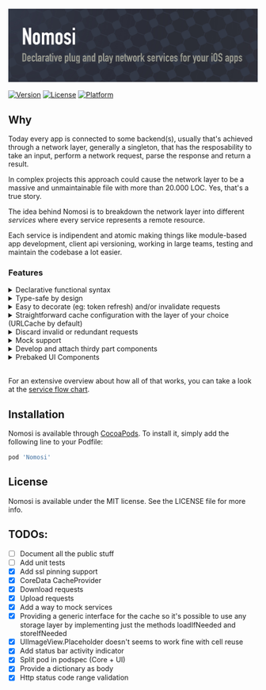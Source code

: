 ![Nomosi: Declarative plug and play network services for your iOS apps](https://raw.githubusercontent.com/MarioIannotta/Nomosi/develop/Resources/Nomosi.jpg)

[![Version](https://img.shields.io/cocoapods/v/Nomosi.svg?style=flat)](https://cocoapods.org/pods/Nomosi)
[![License](https://img.shields.io/cocoapods/l/Nomosi.svg?style=flat)](https://cocoapods.org/pods/Nomosi)
[![Platform](https://img.shields.io/cocoapods/p/Nomosi.svg?style=flat)](https://cocoapods.org/pods/Nomosi)

## Why

Today every app is connected to some backend(s), usually that's achieved through a network layer, generally a singleton, that has the resposability to take an input, perform a network request, parse the response and return a result.

In complex projects this approach could cause the network layer to be a massive and unmaintainable file with more than 20.000 LOC. Yes, that's a true story.

The idea behind Nomosi is to breakdown the network layer into different *services* where every service represents a remote resource. 

Each service is indipendent and atomic making things like module-based app development, client api versioning, working in large teams, testing and maintain the codebase a lot easier.

### Features
<details>
<summary>Declarative functional syntax</summary>
<p>

The core object of Nomosi is a *Service*, declared as  `Service<Response: ServiceResponse>` aka a generic class where the placeholder `Response` conforms the protocol  `ServiceResponse`. 

In this way instead of having a singleton that handle tons of requests, you'll have different *services* and it's immediatly clear what you should expect from each service. 

After setting the required properties (url, method, etc..), by calling the `load()` function a new request will be performed. It is also possible to chain multiple actions like `onSuccess`, `onFailure`, `addingObserver` in a fancy functional way.

Example:
```swift
/**
  The service class: a resource "blueprint", here it is possible to set endpoint, cache policy, log level etc...
*/
class AService<AServiceResponse>: Service<Response> {

    init() {
        super.init()
        basePath = "https://api.aBackend.com/v1/resources/1234"
        cachePolicy = .inRam(timeout: 60*5)
        log = .minimal
        decorateRequest { [weak self] completion in
            // here you can decorate the request as you wish,
            // for example you can place here the token refresh logic
            // it is possible to pass a ServiceError to the completion block or nil
            completion(nil)
        }
    }

}

/** 
  The service response, since it conforms `Decodable`, there's no need to implement the parse function.
*/
struct AServiceResponse: Decodable {
    var aPropertyOne: String?
    var aPropertyTwo: String?
}

AService()
    .load()?
    .onSuccess { aResponse in
        // aResponse is an instance of `AServiceResponse`: Type-safe swift superpower!
    }
    .onFailure { error in
        // handle error
    }
}
```

</p>
</details>

<details>
<summary>Type-safe by design</summary>
<p>

Leveraging Swift's type system and latest features, with Nomosi you won't ever need to handle JSON and mixed data content directly. You can forget about third party libraries such as Marshal and SwiftyJSON.

</p>
</details>

<details>
<summary>Easy to decorate (eg: token refresh) and/or invalidate requests</summary>
<p>

Handling tokens and requests validation could be tricky. That's why the closure `decorateRequest` has been introduced.

The closure is called just before the network task is started and, using the completion block, it's possible to invalidate or decorate the request that is about to be performed.

Example:

```swift
class TokenProtectedService<ServiceResponse>: Service<Response> {

    init() {
        super.init()
        basePath = "https://api.aBackend.com/v1/resources/1234"
        decorateRequest { [weak self] completion in
            AuthManager.shared.retrieveToken { token in
                if let token = token {
                    self?.headers["Authorization"] = token
                    completion(nil)
                } else {
                    completion(ServiceError(code: 100, reason: "Unable to retrieve the token"))
                }
            }
        }
    }
    
}
```

</p>
</details>

<details>
<summary>Straightforward cache configuration with the layer of your choice (URLCache by default) </summary>
<p>

Cache is handled with the protocol `CacheProvider`.

`URLCache` already conforms this protocol and  with the podspec  `Nomosi/CoreDataCache` you can use CoreData as persistent storage. 

If you want to use another persistent layer library (Realm, CouchBase, etc...) you have to implement just three methods:
```swift
func removeExpiredCachedResponses()

func loadIfNeeded(request: URLRequest,
                  cachePolicy: CachePolicy,
                  completion: ((_ data: Data?) -> Void))

func storeIfNeeded(request: URLRequest,
                  response: URLResponse,
                  data: Data,
                  cachePolicy: CachePolicy,
                  completion: ((_ success: Bool) -> Void))
```

</p>
</details>

<details>
<summary>Discard invalid or redundant requests </summary>
<p>

Nomosi ensure that every performed request is valid and unique.

For exampe, if you call two time the `load()` method on the same service, only one request will be performed, you'll receive a *reduntant request* error for the second one. 

</p>
</details>

<details>
<summary>Mock support</summary>
<p>

Mock are handled with the protocol `MockProvider` defined as it follows:
```swift
protocol MockProvider {

    var isMockEnabled: Bool { get }
    var mockedData: DataConvertible? { get }

}
```

By default mock are retieved by searching for files in the bundle named `ServiceName.mock`.

Example

```swift
// UserService.swift
class UserService<User>: Service<Response> {

    init(userID: Int) {
        super.init()
        basePath = "https://api.aBackend.com/v1/users/\(userID)"
    }

}
```

```swift
// User.swift
struct User {
    let name: String
    let surname: String
    let website: String
}
```

```swift
// UserService.mock
{
    "name": "Mario",
    "surname": "Iannotta",
    "website": "http://www.marioiannotta.com"
}
```

</p>
</details>

<details>
<summary>Develop and attach thirdy part components </summary>
<p>

Any class that conforms the protocol `ServiceObserver` can be notified when a request starts and ends; all ui components such as loader and fancy buttons are built using this protocol. 

</p>
</details>

<details>
<summary>Prebaked UI Components</summary>
<p>

Installing `Nomosi/UI` you can use different prebaked components, such as:
- `NetworkActivityIndicatorHandler` to handle the network activity indicator in the status bar.
- `RemoteImageService` to load, efficiently cache and display remote images in imageviews using custom loaders and placeholders.
- `ServiceOverlayView` to handle loaders while performing requests and display any occurred errors alongside the retry button.
- `ServiceObserverButton` to perform custom animations (resize, show loader, hide content etc...) on buttons while performing requests.

</p>
</details>

<br/>

For an extensive overview about how all of that works, you can take a look at the [service flow chart](https://github.com/MarioIannotta/Nomosi/wiki/Service-flow-chart).


## Installation

Nomosi is available through [CocoaPods](https://cocoapods.org). To install
it, simply add the following line to your Podfile:

```ruby
pod 'Nomosi'
```

## License

Nomosi is available under the MIT license. See the LICENSE file for more info.

## TODOs:

* [ ] Document all the public stuff
* [ ] Add unit tests
* [x] Add ssl pinning support
* [x] CoreData CacheProvider
* [x] Download requests
* [x] Upload requests
* [x] Add a way to mock services
* [x] Providing a generic interface for the cache so it's possible to use any storage layer by implementing just the methods loadIfNeeded and storeIfNeeded
* [x] UIImageView.Placeholder doesn't seems to work fine with cell reuse 
* [x] Add status bar activity indicator
* [x] Split pod in podspec (Core + UI)
* [x] Provide a dictionary as body
* [x] Http status code range validation
